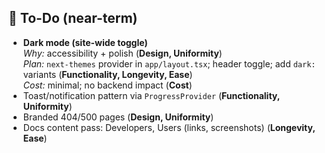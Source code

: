 ## 📝 To-Do (near-term)
- **Dark mode (site-wide toggle)**  
  *Why:* accessibility + polish (**Design, Uniformity**)  
  *Plan:* `next-themes` provider in `app/layout.tsx`; header toggle; add `dark:` variants (**Functionality, Longevity, Ease**)  
  *Cost:* minimal; no backend impact (**Cost**)
- Toast/notification pattern via `ProgressProvider` (**Functionality, Uniformity**)
- Branded 404/500 pages (**Design, Uniformity**)
- Docs content pass: Developers, Users (links, screenshots) (**Longevity, Ease**)
